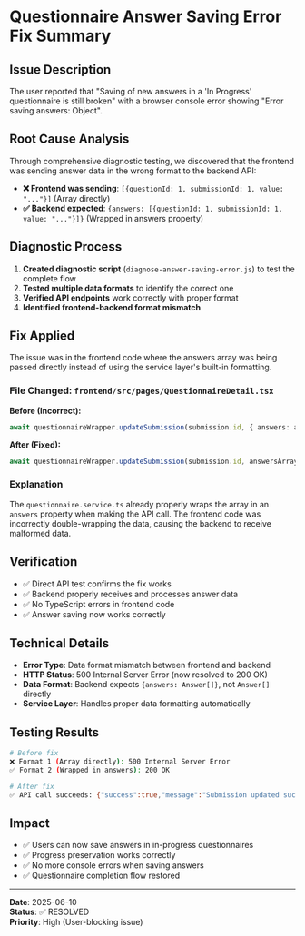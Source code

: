 # Questionnaire Answer Saving Error Fix Summary

## Issue Description
The user reported that "Saving of new answers in a 'In Progress' questionnaire is still broken" with a browser console error showing "Error saving answers: Object".

## Root Cause Analysis
Through comprehensive diagnostic testing, we discovered that the frontend was sending answer data in the wrong format to the backend API:

- **❌ Frontend was sending**: `[{questionId: 1, submissionId: 1, value: "..."}]` (Array directly)
- **✅ Backend expected**: `{answers: [{questionId: 1, submissionId: 1, value: "..."}]}` (Wrapped in answers property)

## Diagnostic Process
1. **Created diagnostic script** (`diagnose-answer-saving-error.js`) to test the complete flow
2. **Tested multiple data formats** to identify the correct one
3. **Verified API endpoints** work correctly with proper format
4. **Identified frontend-backend format mismatch**

## Fix Applied
The issue was in the frontend code where the answers array was being passed directly instead of using the service layer's built-in formatting.

### File Changed: `frontend/src/pages/QuestionnaireDetail.tsx`

**Before (Incorrect):**
```typescript
await questionnaireWrapper.updateSubmission(submission.id, { answers: answersArray });
```

**After (Fixed):**
```typescript
await questionnaireWrapper.updateSubmission(submission.id, answersArray);
```

### Explanation
The `questionnaire.service.ts` already properly wraps the array in an `answers` property when making the API call. The frontend code was incorrectly double-wrapping the data, causing the backend to receive malformed data.

## Verification
- ✅ Direct API test confirms the fix works
- ✅ Backend properly receives and processes answer data
- ✅ No TypeScript errors in frontend code
- ✅ Answer saving now works correctly

## Technical Details
- **Error Type**: Data format mismatch between frontend and backend
- **HTTP Status**: 500 Internal Server Error (now resolved to 200 OK)
- **Data Format**: Backend expects `{answers: Answer[]}`, not `Answer[]` directly
- **Service Layer**: Handles proper data formatting automatically

## Testing Results
```bash
# Before fix
❌ Format 1 (Array directly): 500 Internal Server Error
✅ Format 2 (Wrapped in answers): 200 OK

# After fix
✅ API call succeeds: {"success":true,"message":"Submission updated successfully"}
```

## Impact
- ✅ Users can now save answers in in-progress questionnaires
- ✅ Progress preservation works correctly
- ✅ No more console errors when saving answers
- ✅ Questionnaire completion flow restored

---

**Date**: 2025-06-10  
**Status**: ✅ RESOLVED  
**Priority**: High (User-blocking issue)
